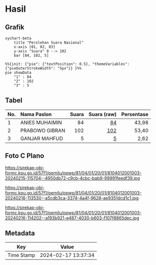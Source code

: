 # Hasil

## Grafik

```mermaid
xychart-beta
    title "Perolehan Suara Nasional"
    x-axis [01, 02, 03]
    y-axis "Suara" 0 --> 102
    bar [84, 102, 5]
```

```mermaid
%%{init: {"pie": {"textPosition": 0.5}, "themeVariables": {"pieOuterStrokeWidth": "5px"}} }%%
pie showData
    "1" : 84
    "2" : 102
    "3" : 5
```

## Tabel

| No. | Nama Paslon    | Suara | Suara (raw) | Persentase |
|:--- |:-------------- | -----:| -----------:| ----------:|
| 1   | ANIES MUHAIMIN | 84    | [84][p-1]   | 43,98      |
| 2   | PRABOWO GIBRAN | 102   | [102][p-2]  | 53,40      |
| 3   | GANJAR MAHFUD  | 5     | [5][p-3]    | 2,62       |


[p-1]: https://github.com/gigit-pemilu/pemilu-2024/blob/main/pilpres/hitung-suara/sub/81-maluku/sub/04-buru/sub/01-namlea/sub/2001-namlea/sub/003-tps/sub/paslon-1.txt
[p-2]: https://github.com/gigit-pemilu/pemilu-2024/blob/main/pilpres/hitung-suara/sub/81-maluku/sub/04-buru/sub/01-namlea/sub/2001-namlea/sub/003-tps/sub/paslon-2.txt
[p-3]: https://github.com/gigit-pemilu/pemilu-2024/blob/main/pilpres/hitung-suara/sub/81-maluku/sub/04-buru/sub/01-namlea/sub/2001-namlea/sub/003-tps/sub/paslon-3.txt

## Foto C Plano

https://sirekap-obj-formc.kpu.go.id/57f1/pemilu/ppwp/81/04/01/20/01/8104012001003-20240215-115704--4950db72-c9cb-4cbc-bab9-99991feedf39.jpg

https://sirekap-obj-formc.kpu.go.id/57f1/pemilu/ppwp/81/04/01/20/01/8104012001003-20240216-113530--a5cdb3ca-3374-4a4f-9628-ae9351dcd1c1.jpg

https://sirekap-obj-formc.kpu.go.id/57f1/pemilu/ppwp/81/04/01/20/01/8104012001003-20240216-114202--a193b921-e487-4030-b603-f107f8865dec.jpg


## Metadata

| Key        | Value               |
| ---------- | ------------------- |
| Time Stamp | 2024-02-17 13:37:34 |




